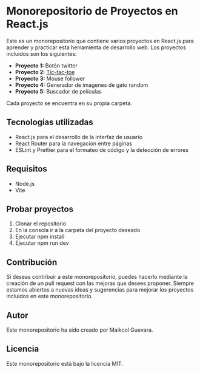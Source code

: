 # Monorepositorio de Proyectos en React.js

Este es un monorepositorio que contiene varios proyectos en React.js para aprender y practicar esta herramienta de desarrollo web. Los proyectos incluidos son los siguientes:

- **Proyecto 1:** Botón twitter
- **Proyecto 2:** [Tic-tac-toe](https://tic-tac-toe-snowy-nine.vercel.app/)
- **Proyecto 3:** Mouse follower
- **Proyecto 4:** Generador de imagenes de gato random
- **Proyecto 5:** Buscador de películas

Cada proyecto se encuentra en su propia carpeta.

## Tecnologías utilizadas

- React.js para el desarrollo de la interfaz de usuario
- React Router para la navegación entre páginas
- ESLint y Prettier para el formateo de código y la detección de errores

## Requisitos
- Node.js
- Vite

## Probar proyectos
1. Clonar el repositorio
2. En la consola ir a la carpeta del proyecto deseado
3. Ejecutar npm install
4. Ejecutar npm run dev

## Contribución

Si deseas contribuir a este monorepositorio, puedes hacerlo mediante la creación de un pull request con las mejoras que desees proponer. Siempre estamos abiertos a nuevas ideas y sugerencias para mejorar los proyectos incluidos en este monorepositorio.

## Autor

Este monorepositorio ha sido creado por Maikcol Guevara.

## Licencia

Este monorepositorio está bajo la licencia MIT.
